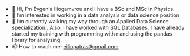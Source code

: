 - 👋 Hi, I’m Evgenia Iliogamvrou and i have a BSc and MSc in Physics.
- 👀 I’m interested in working in a data analysis or data science position
- 🌱 I’m currently walking my way through an Applied Data Science specialization.. Also, i have worked with SQL Databases. I have already started my training with programming with r 
   and using the pandas library for analysing.
- 📫 How to reach me: eiliopatras@gmail.com

<!---
evgeniailio/evgeniailio is a ✨ special ✨ repository because its `README.md` (this file) appears on your GitHub profile.
You can click the Preview link to take a look at your changes.
--->
